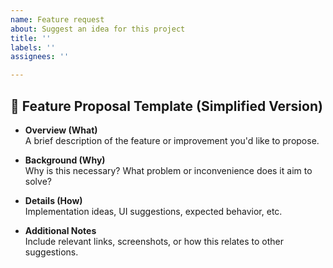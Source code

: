 ```yaml
---
name: Feature request
about: Suggest an idea for this project
title: ''
labels: ''
assignees: ''

---
```


## 🔧 Feature Proposal Template (Simplified Version)

- **Overview (What)**  
  A brief description of the feature or improvement you'd like to propose.

- **Background (Why)**  
  Why is this necessary? What problem or inconvenience does it aim to solve?

- **Details (How)**  
  Implementation ideas, UI suggestions, expected behavior, etc.

- **Additional Notes**  
  Include relevant links, screenshots, or how this relates to other suggestions.
